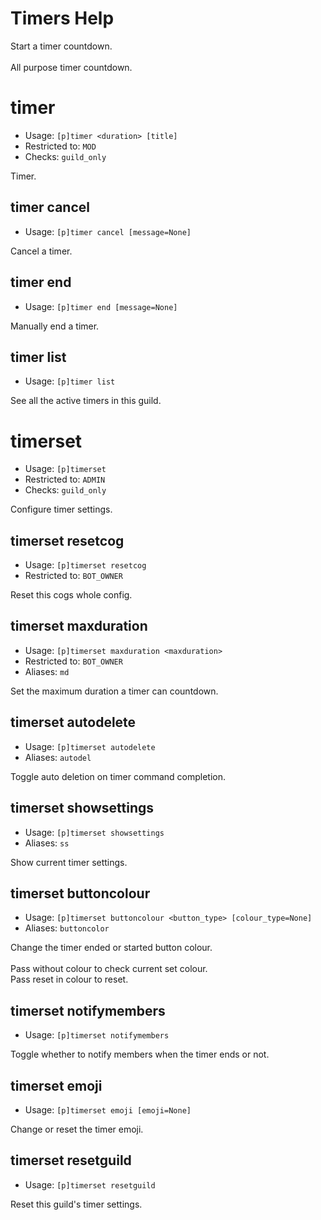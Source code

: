 # Timers Help

Start a timer countdown.<br/><br/>All purpose timer countdown.

# timer
 - Usage: `[p]timer <duration> [title] `
 - Restricted to: `MOD`
 - Checks: `guild_only`

Timer.

## timer cancel
 - Usage: `[p]timer cancel [message=None] `

Cancel a timer.

## timer end
 - Usage: `[p]timer end [message=None] `

Manually end a timer.

## timer list
 - Usage: `[p]timer list `

See all the active timers in this guild.

# timerset
 - Usage: `[p]timerset `
 - Restricted to: `ADMIN`
 - Checks: `guild_only`

Configure timer settings.

## timerset resetcog
 - Usage: `[p]timerset resetcog `
 - Restricted to: `BOT_OWNER`

Reset this cogs whole config.

## timerset maxduration
 - Usage: `[p]timerset maxduration <maxduration> `
 - Restricted to: `BOT_OWNER`
 - Aliases: `md`

Set the maximum duration a timer can countdown.

## timerset autodelete
 - Usage: `[p]timerset autodelete `
 - Aliases: `autodel`

Toggle auto deletion on timer command completion.

## timerset showsettings
 - Usage: `[p]timerset showsettings `
 - Aliases: `ss`

Show current timer settings.

## timerset buttoncolour
 - Usage: `[p]timerset buttoncolour <button_type> [colour_type=None] `
 - Aliases: `buttoncolor`

Change the timer ended or started button colour.<br/><br/>Pass without colour to check current set colour.<br/>Pass reset in colour to reset.

## timerset notifymembers
 - Usage: `[p]timerset notifymembers `

Toggle whether to notify members when the timer ends or not.

## timerset emoji
 - Usage: `[p]timerset emoji [emoji=None] `

Change or reset the timer emoji.

## timerset resetguild
 - Usage: `[p]timerset resetguild `

Reset this guild's timer settings.
